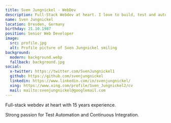 ```yaml
---
title: Sven Jungnickel - WebDev
description: Full-Stack Webdev at heart. I love to build, test and automate things.
name: Sven Jungnickel
location: Dresden, Germany
birthday: 21.10.1987
position: Senior Web Developer
image:
  src: profile.jpg
  alt: Profile picture of Sven Jungnickel smiling
background:
  modern: background.webp
  fallback: background.jpg
social:
  x-twitter: https://twitter.com/SvenJungnickel1
  github: https://github.com/svenjungnickel
  linkedin: https://www.linkedin.com/in/svenjungnickel/
  xing: https://www.xing.com/profile/Sven_Jungnickel2/cv
  mail: mailto:svenjungnickel@googlemail.com
---
```


Full-stack webdev at heart with 15 years experience.

Strong passion for Test Automation and Continuous Integration.
